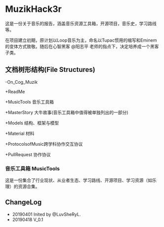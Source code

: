# MuzikHack3r

这是一份关于音乐的报告，涵盖音乐资源工具箱，开源项目，音乐史，学习路线等。

在项目建立初期，原计划以Loop音乐为主，命名以Tupac惯用的缩写和Eminem的变体方式致敬。随后在心智黑客 @阳志平 老师的指点下，决定培养成一个黑客子类。

## 文档树形结构(File Structures)

-On_Cog_Muzik

  +ReadMe

  +MusicTools 音乐工具箱
  
  +MasterStory 大牛故事(音乐工具箱中值得被单独列出的一部分)
  
  +Models 结构、框架与模型
  
  +Material 材料
  
  +ProtocolsofMusic跨学科协作交互协议
  
  +PullRequest 协作协议
  
### 音乐工具箱 MusicTools 

这是一份集合了行业现状、从业者生态、学习路线、开源项目、学习资源（如乐理）的资源合集。

## ChangeLog

- 20190401 Inited by @LuvSheRyL.
- 20190418 V_0.1
